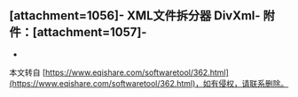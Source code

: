 \[attachment=1056\]-
XML文件拆分器 DivXml-
附件：\[attachment=1057\]-
-

-

本文转自 [https://www.eqishare.com/softwaretool/362.html](https://www.eqishare.com/softwaretool/362.html)，如有侵权，请联系删除。